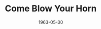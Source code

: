 ---
title: Come Blow Your Horn
date: 1963-05-30
closing_date: 1963-06-08
layout: productions
featured_image:
image_caption:
image_credit:
playbill:
Theatre: Theatre Jacksonville
Venue: Little Theatre
cast:
- Alan Baker: Will Berdit
- Peggy Evans: Jeanne Solomon
- Buddy Baker: Rob Tinsley
- Mr. Baker: Marshall Grauer
- Connie Dayton: Carolyn Lieder
- Mrs. Baker: Ann Dobbie
- A Visitor: Mary Frances Thornhill
crew:
- Director: George Ballis
- Set Designer: Ben Jones
- Technical Director: Pete House
- Lighting Designer: Chase Ambler
- Stage Manager: Art Logan
- Assistant Stage Manager: Kristin Little
- Lighting: Peggy Miller
- Sound:
  - Marge Rocca
  - Madge Bruner
- Costumes: Frank Ridge
- Properties:
  - Beverly Fink
  - Helen Cochran
  - Ellen Black
  - A. Ira Fink
  - Mary Frances Thornhill
  - Ted Weeks
  - Ed Poole
  - Eula Walters
  - Esther Barnes
- Make-Up:
  - Thelma Mayeron
  - Mary Lee Berdit
- Construction and Painting:
  - Diana Schuh
  - Bob Schuh
  - Larry Simmons
  - Charlotte Smotherman
  - John Thomson
  - Marshall Nazworth
  - Peggy Miller
  - Ellen Black
  - A.J. Marshall
  - Patricia Harper
  - Thelma Mayeron
  - A. Ira Fink
  - Judith Goodwin
  - Cathy Logan
  - Pete House
  - Joanne House
external_links:
---